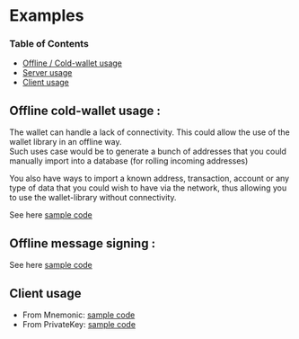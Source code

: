 # Examples

### Table of Contents

- [Offline / Cold-wallet usage](#offline-cold-wallet-usage)
- [Server usage](#server-usage)
- [Client usage](#client-usage)

## Offline cold-wallet usage : 

The wallet can handle a lack of connectivity. This could allow the use of the wallet library in an offline way.   
Such uses case would be to generate a bunch of addresses that you could manually import into a database (for rolling incoming addresses)  

You also have ways to import a known address, transaction, account or any type of data that you could wish to have via the network,
thus allowing you to use the wallet-library without connectivity.  

See here [sample code](https://github.com/xazab/wallet-lib/blob/master/examples/offline-wallet.js) 

## Offline message signing : 

See here [sample code](https://github.com/xazab/wallet-lib/blob/master/examples/offline-wallet-signing-message.js) 

## Client usage

- From Mnemonic: [sample code](https://github.com/xazab/wallet-lib/blob/master/examples/client-usage.js) 
- From PrivateKey: [sample code](https://github.com/xazab/wallet-lib/blob/master/examples/client-usage-single-privateKey.js) 

